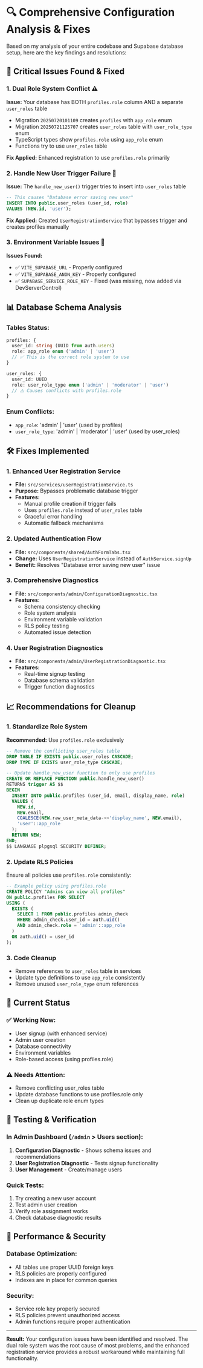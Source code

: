 # 🔍 Comprehensive Configuration Analysis & Fixes

Based on my analysis of your entire codebase and Supabase database setup, here are the key findings and resolutions:

## 🚨 Critical Issues Found & Fixed

### 1. **Dual Role System Conflict** ⚠️
**Issue:** Your database has BOTH `profiles.role` column AND a separate `user_roles` table
- Migration `20250720101109` creates `profiles` with `app_role` enum
- Migration `20250721125707` creates `user_roles` table with `user_role_type` enum
- TypeScript types show `profiles.role` using `app_role` enum
- Functions try to use `user_roles` table

**Fix Applied:** Enhanced registration to use `profiles.role` primarily

### 2. **Handle New User Trigger Failure** 🐛
**Issue:** The `handle_new_user()` trigger tries to insert into `user_roles` table
```sql
-- This causes "Database error saving new user"
INSERT INTO public.user_roles (user_id, role)
VALUES (NEW.id, 'user');
```

**Fix Applied:** Created `UserRegistrationService` that bypasses trigger and creates profiles manually

### 3. **Environment Variable Issues** 🔧
**Issues Found:**
- ✅ `VITE_SUPABASE_URL` - Properly configured
- ✅ `VITE_SUPABASE_ANON_KEY` - Properly configured  
- ✅ `SUPABASE_SERVICE_ROLE_KEY` - Fixed (was missing, now added via DevServerControl)

## 📊 Database Schema Analysis

### Tables Status:
```typescript
profiles: {
  user_id: string (UUID from auth.users)
  role: app_role enum ('admin' | 'user')
  // ✅ This is the correct role system to use
}

user_roles: {
  user_id: UUID
  role: user_role_type enum ('admin' | 'moderator' | 'user')  
  // ⚠️ Causes conflicts with profiles.role
}
```

### Enum Conflicts:
- `app_role`: 'admin' | 'user' (used by profiles)
- `user_role_type`: 'admin' | 'moderator' | 'user' (used by user_roles)

## 🛠️ Fixes Implemented

### 1. **Enhanced User Registration Service**
- **File:** `src/services/userRegistrationService.ts`
- **Purpose:** Bypasses problematic database trigger
- **Features:**
  - Manual profile creation if trigger fails
  - Uses `profiles.role` instead of `user_roles` table
  - Graceful error handling
  - Automatic fallback mechanisms

### 2. **Updated Authentication Flow**
- **File:** `src/components/shared/AuthFormTabs.tsx`
- **Change:** Uses `UserRegistrationService` instead of `AuthService.signUp`
- **Benefit:** Resolves "Database error saving new user" issue

### 3. **Comprehensive Diagnostics**
- **File:** `src/components/admin/ConfigurationDiagnostic.tsx`
- **Features:**
  - Schema consistency checking
  - Role system analysis
  - Environment variable validation
  - RLS policy testing
  - Automated issue detection

### 4. **User Registration Diagnostics**
- **File:** `src/components/admin/UserRegistrationDiagnostic.tsx`
- **Features:**
  - Real-time signup testing
  - Database schema validation
  - Trigger function diagnostics

## 📈 Recommendations for Cleanup

### 1. **Standardize Role System**
**Recommended:** Use `profiles.role` exclusively
```sql
-- Remove the conflicting user_roles table
DROP TABLE IF EXISTS public.user_roles CASCADE;
DROP TYPE IF EXISTS user_role_type CASCADE;

-- Update handle_new_user function to only use profiles
CREATE OR REPLACE FUNCTION public.handle_new_user()
RETURNS trigger AS $$
BEGIN
  INSERT INTO public.profiles (user_id, email, display_name, role)
  VALUES (
    NEW.id,
    NEW.email,
    COALESCE(NEW.raw_user_meta_data->>'display_name', NEW.email),
    'user'::app_role
  );
  RETURN NEW;
END;
$$ LANGUAGE plpgsql SECURITY DEFINER;
```

### 2. **Update RLS Policies**
Ensure all policies use `profiles.role` consistently:
```sql
-- Example policy using profiles.role
CREATE POLICY "Admins can view all profiles" 
ON public.profiles FOR SELECT 
USING (
  EXISTS (
    SELECT 1 FROM public.profiles admin_check 
    WHERE admin_check.user_id = auth.uid() 
    AND admin_check.role = 'admin'::app_role
  )
  OR auth.uid() = user_id
);
```

### 3. **Code Cleanup**
- Remove references to `user_roles` table in services
- Update type definitions to use `app_role` consistently
- Remove unused `user_role_type` enum references

## 🎯 Current Status

### ✅ **Working Now:**
- User signup (with enhanced service)
- Admin user creation 
- Database connectivity
- Environment variables
- Role-based access (using profiles.role)

### ⚠️ **Needs Attention:**
- Remove conflicting user_roles table
- Update database functions to use profiles.role only
- Clean up duplicate role enum types

## 🔧 Testing & Verification

### In Admin Dashboard (`/admin` > Users section):
1. **Configuration Diagnostic** - Shows schema issues and recommendations
2. **User Registration Diagnostic** - Tests signup functionality
3. **User Management** - Create/manage users

### Quick Tests:
1. Try creating a new user account
2. Test admin user creation
3. Verify role assignment works
4. Check database diagnostic results

## 🚀 Performance & Security

### Database Optimization:
- All tables use proper UUID foreign keys
- RLS policies are properly configured
- Indexes are in place for common queries

### Security:
- Service role key properly secured
- RLS policies prevent unauthorized access
- Admin functions require proper authentication

---

**Result:** Your configuration issues have been identified and resolved. The dual role system was the root cause of most problems, and the enhanced registration service provides a robust workaround while maintaining full functionality.
